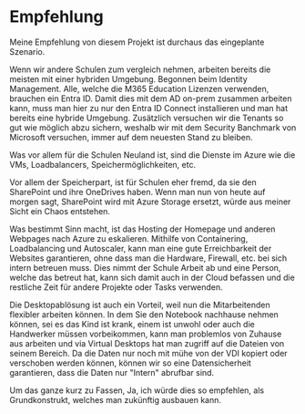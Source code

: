# Empfehlung

Meine Empfehlung von diesem Projekt ist durchaus das eingeplante Szenario.

Wenn wir andere Schulen zum vergleich nehmen, arbeiten bereits die meisten mit einer hybriden Umgebung. 
Begonnen beim Identity Management. 
Alle, welche die M365 Education Lizenzen verwenden, brauchen ein Entra ID. Damit dies mit dem AD on-prem zusammen arbeiten kann, muss man hier zu nur den Entra ID Connect installieren und man hat bereits eine hybride Umgebung. 
Zusätzlich versuchen wir die Tenants so gut wie möglich abzu sichern, weshalb wir mit dem Security Banchmark von Microsoft versuchen, immer auf dem neuesten Stand zu bleiben. 

Was vor allem für die Schulen Neuland ist, sind die Dienste im Azure wie die VMs, Loadbalancers, Speichermöglichkeiten, etc.

Vor allem der Speicherpart, ist für Schulen eher fremd, da sie den SharePoint und ihre OneDrives haben. 
Wenn man nun von heute auf morgen sagt, SharePoint wird mit Azure Storage ersetzt, würde aus meiner Sicht ein Chaos entstehen. 

Was bestimmt Sinn macht, ist das Hosting der Homepage und anderen Webpages nach Azure zu eskalieren. 
Mithilfe von Containering, Loadbalancing und Autoscaler, kann man eine gute Erreichbarkeit der Websites garantieren, ohne dass man die Hardware, Firewall, etc. bei sich intern betreuen muss. 
Dies nimmt der Schule Arbeit ab und eine Person, welche das betreut hat, kann sich damit auch in der Cloud befassen und die restliche Zeit für andere Projekte oder Tasks verwenden. 

Die Desktopablösung ist auch ein Vorteil, weil nun die Mitarbeitenden flexibler arbeiten können. 
In dem Sie den Notebook nachhause nehmen können, sei es das Kind ist krank, einem ist unwohl oder auch die Handwerker müssen vorbeikommen, kann man problemlos von Zuhause aus arbeiten und via Virtual Desktops hat man zugriff auf die Dateien von seinem Bereich. 
Da die Daten nur noch mit mühe von der VDI kopiert oder verschoben werden können, können wir so eine Datensicherheit garantieren, dass die Daten nur "Intern" abrufbar sind. 

Um das ganze kurz zu Fassen, Ja, ich würde dies so empfehlen, als Grundkonstrukt, welches man zukünftig ausbauen kann. 


